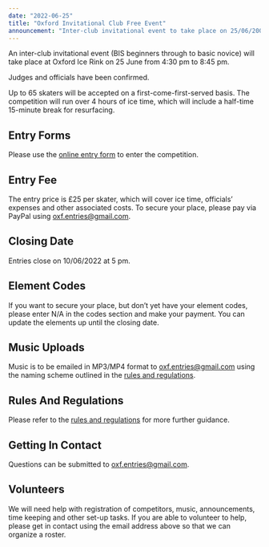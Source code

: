 ```yaml
---
date: "2022-06-25"
title: "Oxford Invitational Club Free Event"
announcement: "Inter-club invitational event to take place on 25/06/2002 at Oxford Ice Rink"
---
```


An inter-club invitational event (BIS beginners through to basic novice) will take place at Oxford Ice Rink on 25 June from 4:30 pm to 8:45 pm.

Judges and officials have been confirmed.

Up to 65 skaters will be accepted on a first-come-first-served basis. The competition will run over 4 hours of ice time, which will include a half-time 15-minute break for resurfacing.

## Entry Forms

Please use the [online entry form][entry] to enter the competition.

## Entry Fee

The entry price is £25 per skater, which will cover ice time, officials’ expenses and other associated costs. To secure your place, please pay via PayPal using oxf.entries@gmail.com.

## Closing Date

Entries close on 10/06/2022 at 5 pm.

## Element Codes

If you want to secure your place, but don’t yet have your element codes, please enter N/A in the codes section and make your payment. You can update the elements up until the closing date.

## Music Uploads

Music is to be emailed in MP3/MP4 format to oxf.entries@gmail.com using the naming scheme outlined in the [rules and regulations][rules].

## Rules And Regulations

Please refer to the [rules and regulations][rules] for more further guidance.

## Getting In Contact

Questions can be submitted to oxf.entries@gmail.com.

## Volunteers

We will need help with registration of competitors, music, announcements, time keeping and other set-up tasks. If you are able to volunteer to help, please get in contact using the email address above so that we can organize a roster.

[entry]: https://forms.office.com/r/rSvpawPJyh
[rules]: /events/invitational/Oxford-Invitational-Rules-And-Regulations-25.06.2022.pdf
